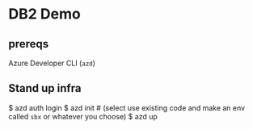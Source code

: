 # DB2 Demo

## prereqs
Azure Developer CLI (`azd`)

## Stand up infra
$ azd auth login
$ azd init # (select use existing code and make an env called `sbx` or whatever you choose)
$ azd up